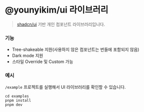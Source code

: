 # @younyikim/ui 라이브러리

> [shadcn/ui](https://ui.shadcn.com/) 기반 개인 컴포넌트 라이브러리입니다.

### 기능

- Tree-shakeable 지원(사용하지 않은 컴포넌트는 번들에 포함되지 않음)
- Dark mode 지원
- 스타일 Override 및 Custom 가능

### 예시

`/example` 프로젝트를 실행해서 UI 라이브러리를 확인할 수 있습니다.

```
cd examples
pnpm install
pnpm dev
```
